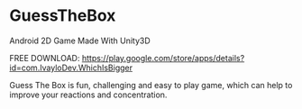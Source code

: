 # GuessTheBox
Android 2D Game Made With Unity3D

FREE DOWNLOAD: https://play.google.com/store/apps/details?id=com.IvayloDev.WhichIsBigger

Guess The Box is fun, challenging and easy to play game, which can help to improve your reactions and concentration.

